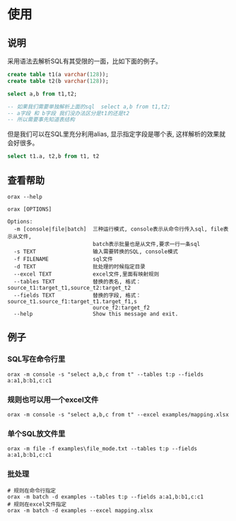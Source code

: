 # 使用

## 说明

采用语法去解析SQL有其受限的一面，比如下面的例子。

```sql
create table t1(a varchar(128));
create table t2(b varchar(128));

select a,b from t1,t2;

-- 如果我们需要单独解析上面的sql  select a,b from t1,t2;
-- a字段 和 b字段 我们没办法区分是t1的还是t2
-- 所以需要事先知道表结构
```

但是我们可以在SQL里充分利用alias, 显示指定字段是哪个表, 这样解析的效果就会好很多。

```sql
select t1.a, t2,b from t1, t2
```




## 查看帮助

`orax --help`

```shell
orax [OPTIONS]

Options:
  -m [console|file|batch]  三种运行模式, console表示从命令行传入sql, file表示从文件,
                           batch表示批量也是从文件,要求一行一条sql
  -s TEXT                  输入需要转换的SQL, console模式
  -f FILENAME              sql文件
  -d TEXT                  批处理的时候指定目录
  --excel TEXT             excel文件,里面有映射规则
  --tables TEXT            替换的表名, 格式： source_t1:target_t1,source_t2:target_t2
  --fields TEXT            替换的字段, 格式：source_t1.source_f1:target_t1.target_f1,s
                           ource_f2:target_f2
  --help                   Show this message and exit.
```


## 例子

### SQL写在命令行里

`orax -m console -s "select a,b,c from t" --tables t:p --fields a:a1,b:b1,c:c1` 

### 规则也可以用一个excel文件
`orax -m console -s "select a,b,c from t" --excel examples/mapping.xlsx` 

### 单个SQL放文件里

`orax -m file -f examples\file_mode.txt --tables t:p --fields a:a1,b:b1,c:c1`

### 批处理
```shell
# 规则在命令行指定
orax -m batch -d examples --tables t:p --fields a:a1,b:b1,c:c1
# 规则在excel文件指定
orax -m batch -d examples --excel mapping.xlsx
```
